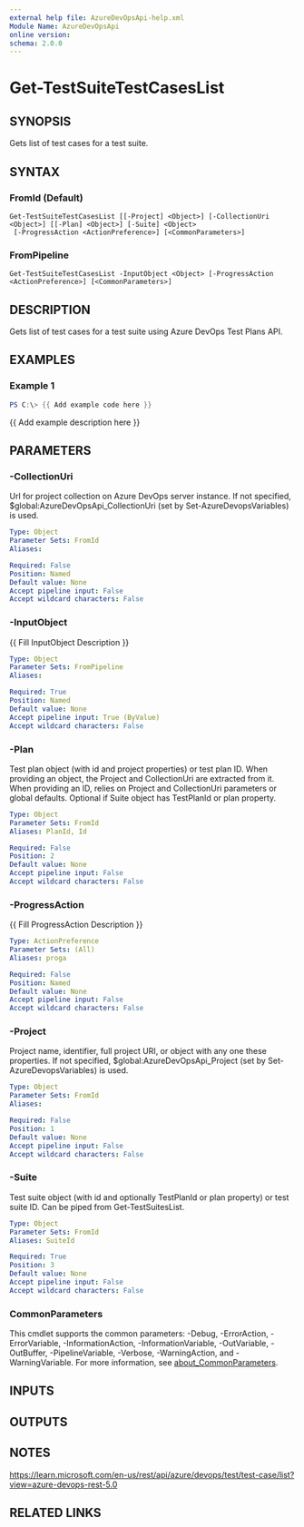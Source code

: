 ```yaml
---
external help file: AzureDevOpsApi-help.xml
Module Name: AzureDevOpsApi
online version:
schema: 2.0.0
---
```


# Get-TestSuiteTestCasesList

## SYNOPSIS
Gets list of test cases for a test suite.

## SYNTAX

### FromId (Default)
```
Get-TestSuiteTestCasesList [[-Project] <Object>] [-CollectionUri <Object>] [[-Plan] <Object>] [-Suite] <Object>
 [-ProgressAction <ActionPreference>] [<CommonParameters>]
```

### FromPipeline
```
Get-TestSuiteTestCasesList -InputObject <Object> [-ProgressAction <ActionPreference>] [<CommonParameters>]
```

## DESCRIPTION
Gets list of test cases for a test suite using Azure DevOps Test Plans API.

## EXAMPLES

### Example 1
```powershell
PS C:\> {{ Add example code here }}
```

{{ Add example description here }}

## PARAMETERS

### -CollectionUri
Url for project collection on Azure DevOps server instance.
If not specified, $global:AzureDevOpsApi_CollectionUri (set by Set-AzureDevopsVariables) is used.

```yaml
Type: Object
Parameter Sets: FromId
Aliases:

Required: False
Position: Named
Default value: None
Accept pipeline input: False
Accept wildcard characters: False
```

### -InputObject
{{ Fill InputObject Description }}

```yaml
Type: Object
Parameter Sets: FromPipeline
Aliases:

Required: True
Position: Named
Default value: None
Accept pipeline input: True (ByValue)
Accept wildcard characters: False
```

### -Plan
Test plan object (with id and project properties) or test plan ID.
When providing an object, the Project and CollectionUri are extracted from it.
When providing an ID, relies on Project and CollectionUri parameters or global defaults.
Optional if Suite object has TestPlanId or plan property.

```yaml
Type: Object
Parameter Sets: FromId
Aliases: PlanId, Id

Required: False
Position: 2
Default value: None
Accept pipeline input: False
Accept wildcard characters: False
```

### -ProgressAction
{{ Fill ProgressAction Description }}

```yaml
Type: ActionPreference
Parameter Sets: (All)
Aliases: proga

Required: False
Position: Named
Default value: None
Accept pipeline input: False
Accept wildcard characters: False
```

### -Project
Project name, identifier, full project URI, or object with any one
these properties.
If not specified, $global:AzureDevOpsApi_Project (set by Set-AzureDevopsVariables) is used.

```yaml
Type: Object
Parameter Sets: FromId
Aliases:

Required: False
Position: 1
Default value: None
Accept pipeline input: False
Accept wildcard characters: False
```

### -Suite
Test suite object (with id and optionally TestPlanId or plan property) or test suite ID.
Can be piped from Get-TestSuitesList.

```yaml
Type: Object
Parameter Sets: FromId
Aliases: SuiteId

Required: True
Position: 3
Default value: None
Accept pipeline input: False
Accept wildcard characters: False
```

### CommonParameters
This cmdlet supports the common parameters: -Debug, -ErrorAction, -ErrorVariable, -InformationAction, -InformationVariable, -OutVariable, -OutBuffer, -PipelineVariable, -Verbose, -WarningAction, and -WarningVariable. For more information, see [about_CommonParameters](http://go.microsoft.com/fwlink/?LinkID=113216).

## INPUTS

## OUTPUTS

## NOTES
https://learn.microsoft.com/en-us/rest/api/azure/devops/test/test-case/list?view=azure-devops-rest-5.0

## RELATED LINKS
